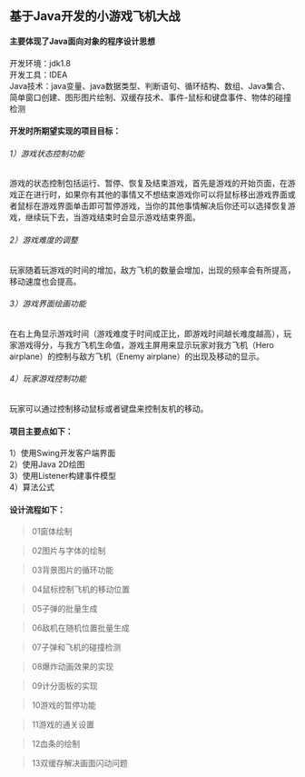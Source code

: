 ## 基于Java开发的小游戏飞机大战
#### 主要体现了Java面向对象的程序设计思想
开发环境：jdk1.8<br>
开发工具：IDEA<br>
Java技术：java变量、java数据类型、判断语句、循环结构、数组、Java集合、简单窗口创建、图形图片绘制、双缓存技术、事件-鼠标和键盘事件、物体的碰撞检测<br>

#### 开发时所期望实现的项目目标：<br>
  ###### 1）游戏状态控制功能<br>
游戏的状态控制包括运行、暂停、恢复及结束游戏，首先是游戏的开始页面，在游戏正在进行时，如果你有其他的事情又不想结束游戏你可以将鼠标移出游戏界面或者鼠标在游戏界面单击即可暂停游戏，当你的其他事情解决后你还可以选择恢复游戏，继续玩下去，当游戏结束时会显示游戏结束界面。<br>
  ###### 2）游戏难度的调整<br>
玩家随着玩游戏的时间的增加，敌方飞机的数量会增加，出现的频率会有所提高，移动速度也会提高。<br>
  ###### 3）游戏界面绘画功能<br>
在右上角显示游戏时间（游戏难度于时间成正比，即游戏时间越长难度越高），玩家游戏得分，与我方飞机生命值，游戏主屏用来显示玩家对我方飞机（Hero airplane）的控制与敌方飞机（Enemy airplane）的出现及移动的显示。<br>
  ###### 4）玩家游戏控制功能<br>
玩家可以通过控制移动鼠标或者键盘来控制友机的移动。<br>

#### 项目主要点如下：<br>
  1）使用Swing开发客户端界面<br>
  2）使用Java 2D绘图<br>
  3）使用Listener构建事件模型<br>
  4）算法公式<br>
#### 设计流程如下：
> 01窗体绘制

> 02图片与字体的绘制

> 03背景图片的循环功能

> 04鼠标控制飞机的移动位置

> 05子弹的批量生成

> 06敌机在随机位置批量生成

> 07子弹和飞机的碰撞检测

> 08爆炸动画效果的实现

> 09计分面板的实现

> 10游戏的暂停功能

> 11游戏的通关设置

> 12血条的绘制

> 13双缓存解决画面闪动问题
